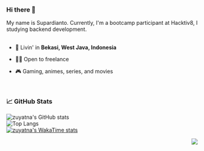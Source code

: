 ### Hi there 👋

My name is Supardianto. Currently, I'm a bootcamp participant at Hacktiv8, I studying backend development.
<br/>
<br/>


- 🗼 Livin' in **Bekasi, West Java, Indonesia**

- 👨‍💻 Open to freelance

- 🎮 Gaming, animes, series, and movies


<br/>

### 📈 GitHub Stats

![zuyatna's GitHub stats](https://github-readme-stats.vercel.app/api?username=indi6oblin&show_icons=true&theme=default)<br/>
![Top Langs](https://github-readme-stats.vercel.app/api/top-langs/?username=indi6oblin&layout=compact)<br/>
[![zuyatna's WakaTime stats](https://github-readme-stats.vercel.app/api/wakatime?username=@indi6oblin&layout=compact)](https://github.com/anuraghazra/github-readme-stats)<br/>

<img src="https://komarev.com/ghpvc/?username=indi6oblin&color=blue&style=flat-square&label=visitors" align="right" />
